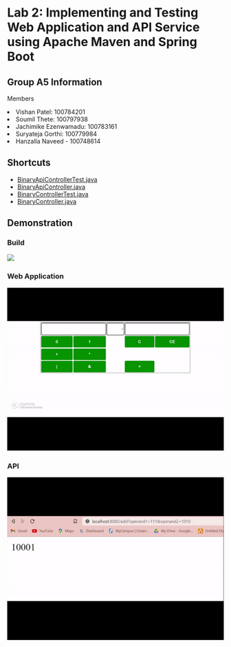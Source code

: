 # Lab 2: Implementing and Testing Web Application and API Service using Apache Maven and Spring Boot

## Group A5 Information
<p>Members</p>
  <li>Vishan Patel: 100784201</li>
  <li>Soumil Thete: 100797938</li>
  <li>Jachimike Ezenwamadu: 100783161</li>
  <li>Suryateja Gorthi: 100779984</li>
  <li>Hanzalla Naveed - 100748614</li>

## Shortcuts
- [BinaryApiControllerTest.java](https://github.com/23Vishan/Software-Quality/blob/main/Lab%202/BinaryCalculatorWebapp/src/test/java/com.ontariotechu.sofe3980U/BinaryAPIControllerTest.java)
- [BinaryApiController.java](https://github.com/23Vishan/Software-Quality/blob/main/Lab%202/BinaryCalculatorWebapp/src/main/java/com.ontariotechu.sofe3980U/BinaryAPIController.java)
- [BinaryControllerTest.java](https://github.com/23Vishan/Software-Quality/blob/main/Lab%202/BinaryCalculatorWebapp/src/test/java/com.ontariotechu.sofe3980U/BinaryControllerTest.java)
- [BinaryController.java](https://github.com/23Vishan/Software-Quality/blob/main/Lab%202/BinaryCalculatorWebapp/src/main/java/com.ontariotechu.sofe3980U/BinaryController.java)

## Demonstration
### Build
![](https://github.com/23Vishan/Software-Quality/blob/main/Lab%202/Images/build.gif)

### Web Application
![](https://github.com/23Vishan/Software-Quality/blob/main/Lab%202/Images/web.gif)

### API
![](https://github.com/23Vishan/Software-Quality/blob/main/Lab%202/Images/api.gif)
